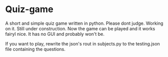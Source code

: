 # Quiz-game
A short and simple quiz game written in python. Please dont judge. Working on it.
Still under construction.
Now the game can be played and it works fairyl nice.
It has no GUI and probably won't be.

If you want to play, rewrite the json's rout in subjects.py to the testing.json file containing the questions.
